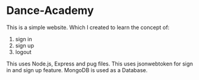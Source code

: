 # Dance-Academy
This is a simple website. Which I created to learn the concept of:
1. sign in
2. sign up
3. logout

This uses Node.js, Express and pug files. This uses jsonwebtoken for sign in and sign up feature.
MongoDB is used as a Database.
